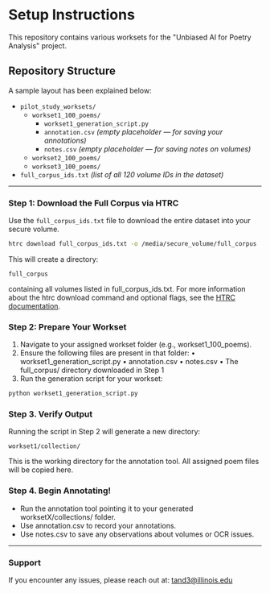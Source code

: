 # Setup Instructions

This repository contains various worksets for the "Unbiased AI for Poetry Analysis" project.

## Repository Structure

A sample layout has been explained below:

- `pilot_study_worksets/`
  - `workset1_100_poems/`
    - `workset1_generation_script.py`
    - `annotation.csv` *(empty placeholder — for saving your annotations)*
    - `notes.csv` *(empty placeholder — for saving notes on volumes)*
  - `workset2_100_poems/`
  - `workset3_100_poems/`
- `full_corpus_ids.txt` *(list of all 120 volume IDs in the dataset)*

---

### Step 1: Download the Full Corpus via HTRC

Use the `full_corpus_ids.txt` file to download the entire dataset into your secure volume.

```bash
htrc download full_corpus_ids.txt -o /media/secure_volume/full_corpus
```
This will create a directory:
```
full_corpus
```
containing all volumes listed in full_corpus_ids.txt.
For more information about the htrc download command and optional flags, see the [HTRC documentation](https://htrc.github.io/HTRC-WorksetToolkit/cli.html).

### Step 2: Prepare Your Workset

1. Navigate to your assigned workset folder (e.g., workset1_100_poems).
2. Ensure the following files are present in that folder:
	•	workset1_generation_script.py
	•	annotation.csv
	•	notes.csv
	•	The full_corpus/ directory downloaded in Step 1
3. Run the generation script for your workset:
```bash
python workset1_generation_script.py
```

### Step 3. Verify Output

Running the script in Step 2 will generate a new directory:
```
workset1/collection/
```
This is the working directory for the annotation tool. All assigned poem files will be copied here.

### Step 4. Begin Annotating!

- Run the annotation tool pointing it to your generated worksetX/collections/ folder.
- Use annotation.csv to record your annotations.
- Use notes.csv to save any observations about volumes or OCR issues.

--- 

### Support

If you encounter any issues, please reach out at: tand3@illinois.edu



